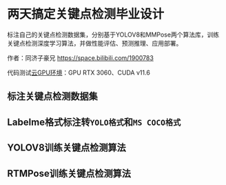 # 两天搞定关键点检测毕业设计

标注自己的关键点检测数据集，分别基于YOLOV8和MMPose两个算法库，训练关键点检测深度学习算法，并做性能评估、预测推理、应用部署。

作者：同济子豪兄 https://space.bilibili.com/1900783

代码测试[云GPU环境](https://featurize.cn?s=d7ce99f842414bfcaea5662a97581bd1)：GPU RTX 3060、CUDA v11.6

## 标注关键点检测数据集

## Labelme格式标注转`YOLO格式`和`MS COCO格式`

## YOLOV8训练关键点检测算法

## RTMPose训练关键点检测算法





